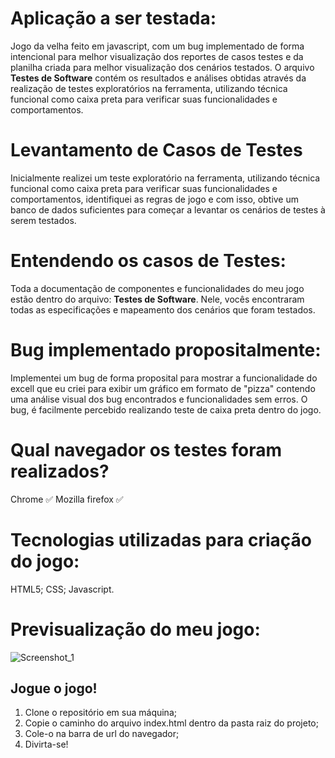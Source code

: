 # Aplicação a ser testada:
Jogo da velha feito em javascript, com um bug implementado de forma intencional para melhor visualização dos reportes de casos testes e da planilha criada para melhor visualização dos cenários testados. O arquivo **Testes de Software** contém os resultados e análises obtidas através da realização de testes exploratórios na ferramenta, utilizando técnica funcional como caixa preta para verificar suas funcionalidades e comportamentos.

# Levantamento de Casos de Testes
Inicialmente realizei um teste exploratório na ferramenta, utilizando técnica funcional como caixa preta para verificar suas funcionalidades e comportamentos, identifiquei as regras de jogo e com isso, obtive um banco de dados suficientes para começar a levantar os cenários de testes à serem testados.

# Entendendo os casos de Testes:
Toda a documentação de componentes e funcionalidades do meu jogo estão dentro do arquivo: **Testes de Software**. Nele, vocês encontraram todas as especificações e mapeamento dos cenários que foram testados.

# Bug implementado propositalmente:
Implementei um bug de forma proposital para mostrar a funcionalidade do excell que eu criei para exibir um gráfico em formato de "pizza" contendo uma análise visual dos bug encontrados e funcionalidades sem erros. O bug, é facilmente percebido realizando teste de caixa preta dentro do jogo.

# Qual navegador os testes foram realizados?
Chrome ✅
Mozilla firefox ✅


# Tecnologias utilizadas para criação do jogo:
HTML5;
CSS;
Javascript.

# Previsualização do meu jogo:
![Screenshot_1](https://user-images.githubusercontent.com/115672602/212586170-f072406f-1cd4-4aba-87d8-aca75206a511.jpg)


## Jogue o jogo!
1. Clone o repositório em sua máquina;
2. Copie o caminho do arquivo index.html dentro da pasta raiz do projeto;
3. Cole-o na barra de url do navegador;
4. Divirta-se!

 
